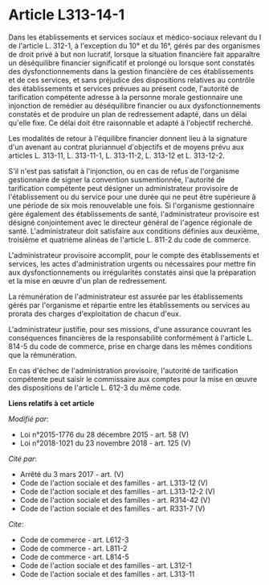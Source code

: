 # Article L313-14-1

Dans les établissements et services sociaux et médico-sociaux relevant du I de l'article L. 312-1, à l'exception du 10° et du
16°, gérés par des organismes de droit privé à but non lucratif, lorsque la situation financière fait apparaître un
déséquilibre financier significatif et prolongé ou lorsque sont constatés des dysfonctionnements dans la gestion financière
de ces établissements et de ces services, et sans préjudice des dispositions relatives au contrôle des établissements et
services prévues au présent code, l'autorité de tarification compétente adresse à la personne morale gestionnaire une
injonction de remédier au déséquilibre financier ou aux dysfonctionnements constatés et de produire un plan de redressement
adapté, dans un délai qu'elle fixe. Ce délai doit être raisonnable et adapté à l'objectif recherché.

Les modalités de retour à l'équilibre financier donnent lieu à la signature d'un avenant au contrat pluriannuel d'objectifs
et de moyens prévu aux articles L. 313-11, L. 313-11-1, L. 313-11-2, L. 313-12 et L. 313-12-2.

S'il n'est pas satisfait à l'injonction, ou en cas de refus de l'organisme gestionnaire de signer la convention
susmentionnée, l'autorité de tarification compétente peut désigner un administrateur provisoire de l'établissement ou du
service pour une durée qui ne peut être supérieure à une période de six mois renouvelable une fois. Si l'organisme
gestionnaire gère également des établissements de santé, l'administrateur provisoire est désigné conjointement avec le
directeur général de l'agence régionale de santé. L'administrateur doit satisfaire aux conditions définies aux deuxième,
troisième et quatrième alinéas de l'article L. 811-2 du code de commerce.

L'administrateur provisoire accomplit, pour le compte des établissements et services, les actes d'administration urgents ou
nécessaires pour mettre fin aux dysfonctionnements ou irrégularités constatés ainsi que la préparation et la mise en œuvre
d'un plan de redressement.

La rémunération de l'administrateur est assurée par les établissements gérés par l'organisme et répartie entre les
établissements ou services au prorata des charges d'exploitation de chacun d'eux.

L'administrateur justifie, pour ses missions, d'une assurance couvrant les conséquences financières de la responsabilité
conformément à l'article L. 814-5 du code de commerce, prise en charge dans les mêmes conditions que la rémunération.

En cas d'échec de l'administration provisoire, l'autorité de tarification compétente peut saisir le commissaire aux comptes
pour la mise en œuvre des dispositions de l'article L. 612-3 du même code.

**Liens relatifs à cet article**

_Modifié par_:

  - Loi n°2015-1776 du 28 décembre 2015 - art. 58 (V)
  - Loi n°2018-1021 du 23 novembre 2018 - art. 125 (V)

_Cité par_:

  - Arrêté du 3 mars 2017 - art. (V)
  - Code de l'action sociale et des familles - art. L313-12 (V)
  - Code de l'action sociale et des familles - art. L313-12-2 (V)
  - Code de l'action sociale et des familles - art. R314-42 (V)
  - Code de l'action sociale et des familles - art. R331-7 (V)

_Cite_:

  - Code de commerce - art. L612-3
  - Code de commerce - art. L811-2
  - Code de commerce - art. L814-5
  - Code de l'action sociale et des familles - art. L312-1
  - Code de l'action sociale et des familles - art. L313-11
